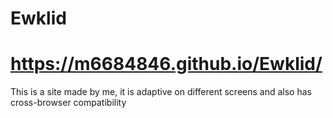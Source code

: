 # Ewklid
# https://m6684846.github.io/Ewklid/
This is a site made by me, it is adaptive on different screens and also has cross-browser compatibility
